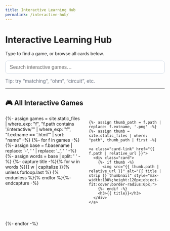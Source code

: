 ```yaml
---
title: Interactive Learning Hub
permalink: /interactive-hub/
---
```


<head>
  <style>
    .projects {
      display: grid;
      grid-template-columns: repeat(auto-fit, minmax(200px, 1fr));
      gap: 1.5rem;
      margin-top: 1.25rem;
    }
    .card-link { text-decoration: none; }
    .card {
      background: #ffffff;
      border: 1px solid #e5e7eb;
      border-radius: 10px;
      box-shadow: 0 2px 5px rgba(0,0,0,0.05);
      transition: transform 0.2s ease;
      display: flex;
      flex-direction: column;
      align-items: center;
      padding: 1rem;
      height: 100%;
    }
    .card:hover { transform: scale(1.03); }
    .card h3 { color: #1f2937; margin: 0.5rem 0 0; text-align: center; font-size: 1rem; }
    .search-wrap { margin: 0.75rem 0 0.5rem 0; }
    .search-input {
      width: 100%;
      padding: 0.65rem 0.8rem;
      font-size: 1rem;
      border-radius: 8px;
      border: 1px solid #cbd5e1;
      outline: none;
    }
    .results { margin-top: 0.75rem; list-style: none; padding-left: 0; }
    .results li { margin: 0.4rem 0; }
    .muted { color: #6b7280; font-size: 0.95rem; }
  </style>
</head>

# Interactive Learning Hub

Type to find a game, or browse all cards below.

<div class="search-wrap">
  <input id="hub-search" class="search-input" type="text" placeholder="Search interactive games…">
  <ul id="hub-results" class="results"></ul>
  <div id="hub-hint" class="muted">Tip: try “matching”, “ohm”, “circuit”, etc.</div>
</div>

<script src="https://cdnjs.cloudflare.com/ajax/libs/simple-jekyll-search/1.9.2/simple-jekyll-search.min.js"></script>
<script>
  const searchInput = document.getElementById('hub-search');
  const resultsEl = document.getElementById('hub-results');
  const hintEl = document.getElementById('hub-hint');
  const cardsSection = document.getElementById('hub-cards');

  SimpleJekyllSearch({
    searchInput: searchInput,
    resultsContainer: resultsEl,
    json: '{{ "/interactive-search.json" | relative_url }}',
    searchResultTemplate: '<li><a href="{url}">{title}</a></li>',
    noResultsText: '<li class="muted">No games found.</li>',
    limit: 20
  });

  // UX: hide the card grid when user types; show again when empty
  searchInput.addEventListener('input', () => {
    const hasQuery = searchInput.value.trim().length > 0;
    cardsSection.style.display = hasQuery ? 'none' : '';
    hintEl.style.display = hasQuery ? 'none' : '';
  });
</script>

---

## 🎮 All Interactive Games

<div id="hub-cards" class="projects">
  {%- assign games = site.static_files
      | where_exp: "f", "f.path contains '/interactive/'"
      | where_exp: "f", "f.extname == '.html'"
      | sort: "name" -%}
  {%- for f in games -%}
    {%- assign base = f.basename | replace: '-', ' ' | replace: '_', ' ' -%}
    {%- assign words = base | split: ' ' -%}
    {%- capture title -%}{% for w in words %}{{ w | capitalize }}{% unless forloop.last %} {% endunless %}{% endfor %}{%- endcapture -%}

    {%- assign thumb_path = f.path | replace: f.extname, '.png' -%}
    {%- assign thumb = site.static_files | where: "path", thumb_path | first -%}

    <a class="card-link" href="{{ f.path | relative_url }}">
      <div class="card">
        {%- if thumb -%}
          <img src="{{ thumb.path | relative_url }}" alt="{{ title | strip }} thumbnail" style="max-width:100%;height:120px;object-fit:cover;border-radius:6px;">
        {%- endif -%}
        <h3>{{ title}}</h3>
      </div>
    </a>
  {%- endfor -%}
</div>

